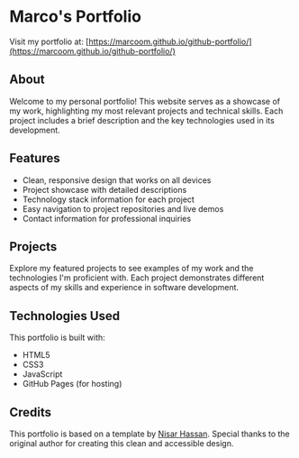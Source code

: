 # Marco's Portfolio

Visit my portfolio at: [https://marcoom.github.io/github-portfolio/](https://marcoom.github.io/github-portfolio/)

## About

Welcome to my personal portfolio! This website serves as a showcase of my work, highlighting my most relevant projects and technical skills. Each project includes a brief description and the key technologies used in its development.

## Features

- Clean, responsive design that works on all devices
- Project showcase with detailed descriptions
- Technology stack information for each project
- Easy navigation to project repositories and live demos
- Contact information for professional inquiries

## Projects

Explore my featured projects to see examples of my work and the technologies I'm proficient with. Each project demonstrates different aspects of my skills and experience in software development.

## Technologies Used

This portfolio is built with:
- HTML5
- CSS3
- JavaScript
- GitHub Pages (for hosting)

## Credits

This portfolio is based on a template by [Nisar Hassan](https://github.com/nisarhassan12/portfolio-template). Special thanks to the original author for creating this clean and accessible design.